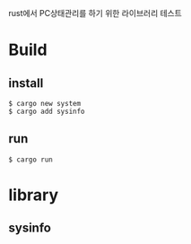 rust에서 PC상태관리를 하기 위한 라이브러리 테스트

# Build
## install
```
$ cargo new system
$ cargo add sysinfo
```

## run
```
$ cargo run
```

# library
## sysinfo

